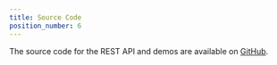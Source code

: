 ```yaml
---
title: Source Code
position_number: 6
---
```


The source code for the REST API and demos are available on [GitHub](https://github.com/googlecloudplatform/pi-delivery).
